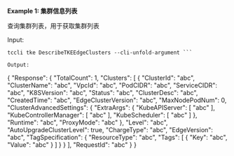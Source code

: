 **Example 1: 集群信息列表**

查询集群列表，用于获取集群列表

Input: 

```
tccli tke DescribeTKEEdgeClusters --cli-unfold-argument ```

Output: 
```
{
    "Response": {
        "TotalCount": 1,
        "Clusters": [
            {
                "ClusterId": "abc",
                "ClusterName": "abc",
                "VpcId": "abc",
                "PodCIDR": "abc",
                "ServiceCIDR": "abc",
                "K8SVersion": "abc",
                "Status": "abc",
                "ClusterDesc": "abc",
                "CreatedTime": "abc",
                "EdgeClusterVersion": "abc",
                "MaxNodePodNum": 0,
                "ClusterAdvancedSettings": {
                    "ExtraArgs": {
                        "KubeAPIServer": [
                            "abc"
                        ],
                        "KubeControllerManager": [
                            "abc"
                        ],
                        "KubeScheduler": [
                            "abc"
                        ]
                    },
                    "Runtime": "abc",
                    "ProxyMode": "abc"
                },
                "Level": "abc",
                "AutoUpgradeClusterLevel": true,
                "ChargeType": "abc",
                "EdgeVersion": "abc",
                "TagSpecification": {
                    "ResourceType": "abc",
                    "Tags": [
                        {
                            "Key": "abc",
                            "Value": "abc"
                        }
                    ]
                }
            }
        ],
        "RequestId": "abc"
    }
}
```

